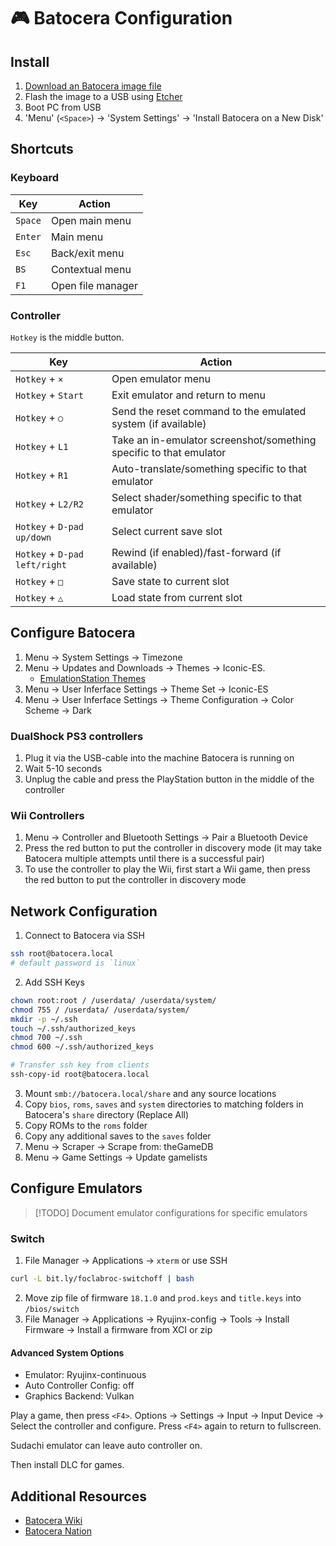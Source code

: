 # 🎮 Batocera Configuration

## Install

1. [Download an Batocera image file](https://batocera.org/#download)
2. Flash the image to a USB using [Etcher](https://etcher.balena.io/)
3. Boot PC from USB
4. 'Menu' (`<Space>`) -> 'System Settings' -> 'Install Batocera on a New Disk'

## Shortcuts

### Keyboard

| Key     | Action                |
| ------- | --------------------- |
| `Space` | Open main menu        |
| `Enter` | Main menu             |
| `Esc`   | Back/exit menu        |
| `BS`    | Contextual menu       |
| `F1`    | Open file manager     |


### Controller

`Hotkey` is the middle button.


| Key                           | Action                                                             |
| ----------------------------- | ------------------------------------------------------------------ |
| `Hotkey` + `×`                | Open emulator menu                                                 |
| `Hotkey` + `Start`            | Exit emulator and return to menu                                   |
| `Hotkey` + `○`                | Send the reset command to the emulated system (if available)       |
| `Hotkey` + `L1`               | Take an in-emulator screenshot/something specific to that emulator |
| `Hotkey` + `R1`               | Auto-translate/something specific to that emulator                 |
| `Hotkey` + `L2/R2`            | Select shader/something specific to that emulator                  |
| `Hotkey` + `D-pad up/down`    | Select current save slot                                           |
| `Hotkey` + `D-pad left/right` | Rewind (if enabled)/fast-forward (if available)                    |
| `Hotkey` + `□`                | Save state to current slot                                         |
| `Hotkey` + `△`                | Load state from current slot                                       |


## Configure Batocera

1. Menu -> System Settings -> Timezone
2. Menu -> Updates and Downloads -> Themes -> Iconic-ES.
     - [EmulationStation Themes](https://batocera.org/themes.php)
3. Menu -> User Inferface Settings -> Theme Set -> Iconic-ES
4. Menu -> User Inferface Settings -> Theme Configuration -> Color Scheme -> Dark

### DualShock PS3 controllers

1. Plug it via the USB-cable into the machine Batocera is running on
2. Wait 5-10 seconds
3. Unplug the cable and press the PlayStation button in the middle of the controller

### Wii Controllers

1. Menu -> Controller and Bluetooth Settings -> Pair a Bluetooth Device
2. Press the red button to put the controller in discovery mode (it may take Batocera multiple attempts until there is a successful pair)
3. To use the controller to play the Wii, first start a Wii game, then press the red button to put the controller in discovery mode

## Network Configuration

1. Connect to Batocera via SSH

```bash
ssh root@batocera.local
# default password is `linux`
```

2. Add SSH Keys

```bash
chown root:root / /userdata/ /userdata/system/
chmod 755 / /userdata/ /userdata/system/
mkdir -p ~/.ssh
touch ~/.ssh/authorized_keys
chmod 700 ~/.ssh
chmod 600 ~/.ssh/authorized_keys

# Transfer ssh key from clients
ssh-copy-id root@batocera.local
```

3. Mount `smb://batocera.local/share` and any source locations
4. Copy `bios`, `roms`, `saves` and `system` directories to matching folders in Batocera's `share` directory (Replace All)
5. Copy ROMs to the `roms` folder
6. Copy any additional saves to the `saves` folder
7. Menu -> Scraper -> Scrape from: theGameDB
8. Menu -> Game Settings -> Update gamelists

## Configure Emulators

> [!TODO]
> Document emulator configurations for specific emulators

### Switch

1. File Manager -> Applications -> `xterm` or use SSH

```bash
curl -L bit.ly/foclabroc-switchoff | bash
```

2. Move zip file of firmware `18.1.0` and `prod.keys` and `title.keys` into `/bios/switch`
3. File Manager -> Applications -> Ryujinx-config -> Tools -> Install Firmware -> Install a firmware from XCI or zip

#### Advanced System Options

- Emulator: Ryujinx-continuous
- Auto Controller Config: off
- Graphics Backend: Vulkan

Play a game, then press `<F4>`. Options -> Settings -> Input -> Input Device -> Select the controller and configure. Press `<F4>` again to return to fullscreen.

Sudachi emulator can leave auto controller on.

Then install DLC for games.

## Additional Resources

- [Batocera Wiki](https://wiki.batocera.org/start)
- [Batocera Nation](https://www.youtube.com/@BatoceraNation)
